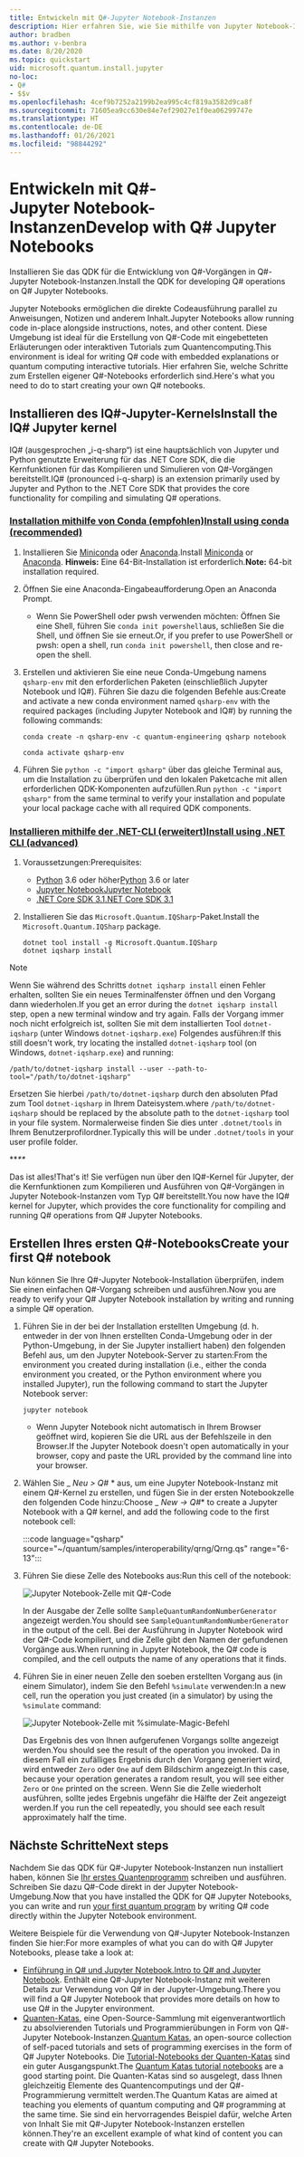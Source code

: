 ```yaml
---
title: Entwickeln mit Q#-Jupyter Notebook-Instanzen
description: Hier erfahren Sie, wie Sie mithilfe von Jupyter Notebook-Instanzen eine Anwendung vom Typ Q# erstellen.
author: bradben
ms.author: v-benbra
ms.date: 8/20/2020
ms.topic: quickstart
uid: microsoft.quantum.install.jupyter
no-loc:
- Q#
- $$v
ms.openlocfilehash: 4cef9b7252a2199b2ea995c4cf819a3582d9ca8f
ms.sourcegitcommit: 71605ea9cc630e84e7ef29027e1f0ea06299747e
ms.translationtype: HT
ms.contentlocale: de-DE
ms.lasthandoff: 01/26/2021
ms.locfileid: "98844292"
---
```

# <a name="develop-with-q-jupyter-notebooks"></a><span data-ttu-id="e78b6-103">Entwickeln mit Q#-Jupyter Notebook-Instanzen</span><span class="sxs-lookup"><span data-stu-id="e78b6-103">Develop with Q# Jupyter Notebooks</span></span>

<span data-ttu-id="e78b6-104">Installieren Sie das QDK für die Entwicklung von Q#-Vorgängen in Q#-Jupyter Notebook-Instanzen.</span><span class="sxs-lookup"><span data-stu-id="e78b6-104">Install the QDK for developing Q# operations on Q# Jupyter Notebooks.</span></span>

<span data-ttu-id="e78b6-105">Jupyter Notebooks ermöglichen die direkte Codeausführung parallel zu Anweisungen, Notizen und anderem Inhalt.</span><span class="sxs-lookup"><span data-stu-id="e78b6-105">Jupyter Notebooks allow running code in-place alongside instructions, notes, and other content.</span></span> <span data-ttu-id="e78b6-106">Diese Umgebung ist ideal für die Erstellung von Q#-Code mit eingebetteten Erläuterungen oder interaktiven Tutorials zum Quantencomputing.</span><span class="sxs-lookup"><span data-stu-id="e78b6-106">This environment is ideal for writing Q# code with embedded explanations or quantum computing interactive tutorials.</span></span> <span data-ttu-id="e78b6-107">Hier erfahren Sie, welche Schritte zum Erstellen eigener Q#-Notebooks erforderlich sind.</span><span class="sxs-lookup"><span data-stu-id="e78b6-107">Here's what you need to do to start creating your own Q# notebooks.</span></span>

## <a name="install-the-iq-jupyter-kernel"></a><span data-ttu-id="e78b6-108">Installieren des IQ#-Jupyter-Kernels</span><span class="sxs-lookup"><span data-stu-id="e78b6-108">Install the IQ# Jupyter kernel</span></span>

<span data-ttu-id="e78b6-109">IQ# (ausgesprochen „i-q-sharp“) ist eine hauptsächlich von Jupyter und Python genutzte Erweiterung für das .NET Core SDK, die die Kernfunktionen für das Kompilieren und Simulieren von Q#-Vorgängen bereitstellt.</span><span class="sxs-lookup"><span data-stu-id="e78b6-109">IQ# (pronounced i-q-sharp) is an extension primarily used by Jupyter and Python to the .NET Core SDK that provides the core functionality for compiling and simulating Q# operations.</span></span>

### <a name="install-using-conda-recommended"></a>[<span data-ttu-id="e78b6-110">Installation mithilfe von Conda (empfohlen)</span><span class="sxs-lookup"><span data-stu-id="e78b6-110">Install using conda (recommended)</span></span>](#tab/tabid-conda)

1. <span data-ttu-id="e78b6-111">Installieren Sie [Miniconda](https://docs.conda.io/en/latest/miniconda.html) oder [Anaconda](https://www.anaconda.com/products/individual#Downloads).</span><span class="sxs-lookup"><span data-stu-id="e78b6-111">Install [Miniconda](https://docs.conda.io/en/latest/miniconda.html) or [Anaconda](https://www.anaconda.com/products/individual#Downloads).</span></span> <span data-ttu-id="e78b6-112">**Hinweis:** Eine 64-Bit-Installation ist erforderlich.</span><span class="sxs-lookup"><span data-stu-id="e78b6-112">**Note:** 64-bit installation required.</span></span>

1. <span data-ttu-id="e78b6-113">Öffnen Sie eine Anaconda-Eingabeaufforderung.</span><span class="sxs-lookup"><span data-stu-id="e78b6-113">Open an Anaconda Prompt.</span></span>

   - <span data-ttu-id="e78b6-114">Wenn Sie PowerShell oder pwsh verwenden möchten: Öffnen Sie eine Shell, führen Sie `conda init powershell`aus, schließen Sie die Shell, und öffnen Sie sie erneut.</span><span class="sxs-lookup"><span data-stu-id="e78b6-114">Or, if you prefer to use PowerShell or pwsh: open a shell, run `conda init powershell`, then close and re-open the shell.</span></span>

1. <span data-ttu-id="e78b6-115">Erstellen und aktivieren Sie eine neue Conda-Umgebung namens `qsharp-env` mit den erforderlichen Paketen (einschließlich Jupyter Notebook und IQ#). Führen Sie dazu die folgenden Befehle aus:</span><span class="sxs-lookup"><span data-stu-id="e78b6-115">Create and activate a new conda environment named `qsharp-env` with the required packages (including Jupyter Notebook and IQ#) by running the following commands:</span></span>

    ```
    conda create -n qsharp-env -c quantum-engineering qsharp notebook

    conda activate qsharp-env
    ```

1. <span data-ttu-id="e78b6-116">Führen Sie `python -c "import qsharp"` über das gleiche Terminal aus, um die Installation zu überprüfen und den lokalen Paketcache mit allen erforderlichen QDK-Komponenten aufzufüllen.</span><span class="sxs-lookup"><span data-stu-id="e78b6-116">Run `python -c "import qsharp"` from the same terminal to verify your installation and populate your local package cache with all required QDK components.</span></span>

### <a name="install-using-net-cli-advanced"></a>[<span data-ttu-id="e78b6-117">Installieren mithilfe der .NET-CLI (erweitert)</span><span class="sxs-lookup"><span data-stu-id="e78b6-117">Install using .NET CLI (advanced)</span></span>](#tab/tabid-dotnetcli)

1. <span data-ttu-id="e78b6-118">Voraussetzungen:</span><span class="sxs-lookup"><span data-stu-id="e78b6-118">Prerequisites:</span></span>

    - <span data-ttu-id="e78b6-119">[Python](https://www.python.org/downloads/) 3.6 oder höher</span><span class="sxs-lookup"><span data-stu-id="e78b6-119">[Python](https://www.python.org/downloads/) 3.6 or later</span></span>
    - [<span data-ttu-id="e78b6-120">Jupyter Notebook</span><span class="sxs-lookup"><span data-stu-id="e78b6-120">Jupyter Notebook</span></span>](https://jupyter.readthedocs.io/en/latest/install.html)
    - [<span data-ttu-id="e78b6-121">.NET Core SDK 3.1</span><span class="sxs-lookup"><span data-stu-id="e78b6-121">.NET Core SDK 3.1</span></span>](https://dotnet.microsoft.com/download/dotnet-core/3.1)

1. <span data-ttu-id="e78b6-122">Installieren Sie das `Microsoft.Quantum.IQSharp`-Paket.</span><span class="sxs-lookup"><span data-stu-id="e78b6-122">Install the `Microsoft.Quantum.IQSharp` package.</span></span>

    ```dotnetcli
    dotnet tool install -g Microsoft.Quantum.IQSharp
    dotnet iqsharp install
    ```

> [!NOTE]
> <span data-ttu-id="e78b6-123">Wenn Sie während des Schritts `dotnet iqsharp install` einen Fehler erhalten, sollten Sie ein neues Terminalfenster öffnen und den Vorgang dann wiederholen.</span><span class="sxs-lookup"><span data-stu-id="e78b6-123">If you get an error during the `dotnet iqsharp install` step, open a new terminal window and try again.</span></span>
> <span data-ttu-id="e78b6-124">Falls der Vorgang immer noch nicht erfolgreich ist, sollten Sie mit dem installierten Tool `dotnet-iqsharp` (unter Windows `dotnet-iqsharp.exe`) Folgendes ausführen:</span><span class="sxs-lookup"><span data-stu-id="e78b6-124">If this still doesn't work, try locating the installed `dotnet-iqsharp` tool (on Windows, `dotnet-iqsharp.exe`) and running:</span></span>
> ```
> /path/to/dotnet-iqsharp install --user --path-to-tool="/path/to/dotnet-iqsharp"
> ```
> <span data-ttu-id="e78b6-125">Ersetzen Sie hierbei `/path/to/dotnet-iqsharp` durch den absoluten Pfad zum Tool `dotnet-iqsharp` in Ihrem Dateisystem.</span><span class="sxs-lookup"><span data-stu-id="e78b6-125">where `/path/to/dotnet-iqsharp` should be replaced by the absolute path to the `dotnet-iqsharp` tool in your file system.</span></span>
> <span data-ttu-id="e78b6-126">Normalerweise finden Sie dies unter `.dotnet/tools` in Ihrem Benutzerprofilordner.</span><span class="sxs-lookup"><span data-stu-id="e78b6-126">Typically this will be under `.dotnet/tools` in your user profile folder.</span></span>
    
<span data-ttu-id="e78b6-127">\*\*_</span><span class="sxs-lookup"><span data-stu-id="e78b6-127">\*\*_</span></span>

<span data-ttu-id="e78b6-128">Das ist alles!</span><span class="sxs-lookup"><span data-stu-id="e78b6-128">That's it!</span></span> <span data-ttu-id="e78b6-129">Sie verfügen nun über den IQ#-Kernel für Jupyter, der die Kernfunktionen zum Kompilieren und Ausführen von Q#-Vorgängen in Jupyter Notebook-Instanzen vom Typ Q# bereitstellt.</span><span class="sxs-lookup"><span data-stu-id="e78b6-129">You now have the IQ# kernel for Jupyter, which provides the core functionality for compiling and running Q# operations from Q# Jupyter Notebooks.</span></span>

## <a name="create-your-first-q-notebook"></a><span data-ttu-id="e78b6-130">Erstellen Ihres ersten Q#-Notebooks</span><span class="sxs-lookup"><span data-stu-id="e78b6-130">Create your first Q# notebook</span></span>

<span data-ttu-id="e78b6-131">Nun können Sie Ihre Q#-Jupyter Notebook-Installation überprüfen, indem Sie einen einfachen Q#-Vorgang schreiben und ausführen.</span><span class="sxs-lookup"><span data-stu-id="e78b6-131">Now you are ready to verify your Q# Jupyter Notebook installation by writing and running a simple Q# operation.</span></span>

1. <span data-ttu-id="e78b6-132">Führen Sie in der bei der Installation erstellten Umgebung (d. h. entweder in der von Ihnen erstellten Conda-Umgebung oder in der Python-Umgebung, in der Sie Jupyter installiert haben) den folgenden Befehl aus, um den Jupyter Notebook-Server zu starten:</span><span class="sxs-lookup"><span data-stu-id="e78b6-132">From the environment you created during installation (i.e., either the conda environment you created, or the Python environment where you installed Jupyter), run the following command to start the Jupyter Notebook server:</span></span>

    ```
    jupyter notebook
    ```

    - <span data-ttu-id="e78b6-133">Wenn Jupyter Notebook nicht automatisch in Ihrem Browser geöffnet wird, kopieren Sie die URL aus der Befehlszeile in den Browser.</span><span class="sxs-lookup"><span data-stu-id="e78b6-133">If the Jupyter Notebook doesn't open automatically in your browser, copy and paste the URL provided by the command line into your browser.</span></span>

1. <span data-ttu-id="e78b6-134">Wählen Sie _ *Neu > Q#* \* aus, um eine Jupyter Notebook-Instanz mit einem Q#-Kernel zu erstellen, und fügen Sie in der ersten Notebookzelle den folgenden Code hinzu:</span><span class="sxs-lookup"><span data-stu-id="e78b6-134">Choose _ *New → Q#*\* to create a Jupyter Notebook with a Q# kernel, and add the following code to the first notebook cell:</span></span>

    :::code language="qsharp" source="~/quantum/samples/interoperability/qrng/Qrng.qs" range="6-13":::

1. <span data-ttu-id="e78b6-135">Führen Sie diese Zelle des Notebooks aus:</span><span class="sxs-lookup"><span data-stu-id="e78b6-135">Run this cell of the notebook:</span></span>

    ![Jupyter Notebook-Zelle mit Q#-Code](~/media/install-guide-jupyter.png)

    <span data-ttu-id="e78b6-137">In der Ausgabe der Zelle sollte `SampleQuantumRandomNumberGenerator` angezeigt werden.</span><span class="sxs-lookup"><span data-stu-id="e78b6-137">You should see `SampleQuantumRandomNumberGenerator` in the output of the cell.</span></span> <span data-ttu-id="e78b6-138">Bei der Ausführung in Jupyter Notebook wird der Q#-Code kompiliert, und die Zelle gibt den Namen der gefundenen Vorgänge aus.</span><span class="sxs-lookup"><span data-stu-id="e78b6-138">When running in Jupyter Notebook, the Q# code is compiled, and the cell outputs the name of any operations that it finds.</span></span>

1. <span data-ttu-id="e78b6-139">Führen Sie in einer neuen Zelle den soeben erstellten Vorgang aus (in einem Simulator), indem Sie den Befehl `%simulate` verwenden:</span><span class="sxs-lookup"><span data-stu-id="e78b6-139">In a new cell, run the operation you just created (in a simulator) by using the `%simulate` command:</span></span>

    ![Jupyter Notebook-Zelle mit %simulate-Magic-Befehl](~/media/install-guide-jupyter-simulate.png)

    <span data-ttu-id="e78b6-141">Das Ergebnis des von Ihnen aufgerufenen Vorgangs sollte angezeigt werden.</span><span class="sxs-lookup"><span data-stu-id="e78b6-141">You should see the result of the operation you invoked.</span></span> <span data-ttu-id="e78b6-142">Da in diesem Fall ein zufälliges Ergebnis durch den Vorgang generiert wird, wird entweder `Zero` oder `One` auf dem Bildschirm angezeigt.</span><span class="sxs-lookup"><span data-stu-id="e78b6-142">In this case, because your operation generates a random result, you will see either `Zero` or `One` printed on the screen.</span></span> <span data-ttu-id="e78b6-143">Wenn Sie die Zelle wiederholt ausführen, sollte jedes Ergebnis ungefähr die Hälfte der Zeit angezeigt werden.</span><span class="sxs-lookup"><span data-stu-id="e78b6-143">If you run the cell repeatedly, you should see each result approximately half the time.</span></span>

## <a name="next-steps"></a><span data-ttu-id="e78b6-144">Nächste Schritte</span><span class="sxs-lookup"><span data-stu-id="e78b6-144">Next steps</span></span>

<span data-ttu-id="e78b6-145">Nachdem Sie das QDK für Q#-Jupyter Notebook-Instanzen nun installiert haben, können Sie [Ihr erstes Quantenprogramm](xref:microsoft.quantum.quickstarts.qrng) schreiben und ausführen. Schreiben Sie dazu Q#-Code direkt in der Jupyter Notebook-Umgebung.</span><span class="sxs-lookup"><span data-stu-id="e78b6-145">Now that you have installed the QDK for Q# Jupyter Notebooks, you can write and run [your first quantum program](xref:microsoft.quantum.quickstarts.qrng) by writing Q# code directly within the Jupyter Notebook environment.</span></span>

<span data-ttu-id="e78b6-146">Weitere Beispiele für die Verwendung von Q#-Jupyter Notebook-Instanzen finden Sie hier:</span><span class="sxs-lookup"><span data-stu-id="e78b6-146">For more examples of what you can do with Q# Jupyter Notebooks, please take a look at:</span></span>

- <span data-ttu-id="e78b6-147">[Einführung in Q# und Jupyter Notebook.](https://docs.microsoft.com/samples/microsoft/quantum/intro-to-qsharp-jupyter/)</span><span class="sxs-lookup"><span data-stu-id="e78b6-147">[Intro to Q# and Jupyter Notebook](https://docs.microsoft.com/samples/microsoft/quantum/intro-to-qsharp-jupyter/).</span></span> <span data-ttu-id="e78b6-148">Enthält eine Q#-Jupyter Notebook-Instanz mit weiteren Details zur Verwendung von Q# in der Jupyter-Umgebung.</span><span class="sxs-lookup"><span data-stu-id="e78b6-148">There you will find a Q# Jupyter Notebook that provides more details on how to use Q# in the Jupyter environment.</span></span>
- <span data-ttu-id="e78b6-149">[Quanten-Katas](xref:microsoft.quantum.overview.katas), eine Open-Source-Sammlung mit eigenverantwortlich zu absolvierenden Tutorials und Programmierübungen in Form von Q#-Jupyter Notebook-Instanzen.</span><span class="sxs-lookup"><span data-stu-id="e78b6-149">[Quantum Katas](xref:microsoft.quantum.overview.katas), an open-source collection of self-paced tutorials and sets of programming exercises in the form of Q# Jupyter Notebooks.</span></span> <span data-ttu-id="e78b6-150">Die [Tutorial-Notebooks der Quanten-Katas](https://github.com/microsoft/QuantumKatas#tutorial-topics) sind ein guter Ausgangspunkt.</span><span class="sxs-lookup"><span data-stu-id="e78b6-150">The [Quantum Katas tutorial notebooks](https://github.com/microsoft/QuantumKatas#tutorial-topics) are a good starting point.</span></span> <span data-ttu-id="e78b6-151">Die Quanten-Katas sind so ausgelegt, dass Ihnen gleichzeitig Elemente des Quantencomputings und der Q#-Programmierung vermittelt werden.</span><span class="sxs-lookup"><span data-stu-id="e78b6-151">The Quantum Katas are aimed at teaching you elements of quantum computing and Q# programming at the same time.</span></span> <span data-ttu-id="e78b6-152">Sie sind ein hervorragendes Beispiel dafür, welche Arten von Inhalt Sie mit Q#-Jupyter Notebook-Instanzen erstellen können.</span><span class="sxs-lookup"><span data-stu-id="e78b6-152">They're an excellent example of what kind of content you can create with Q# Jupyter Notebooks.</span></span>
